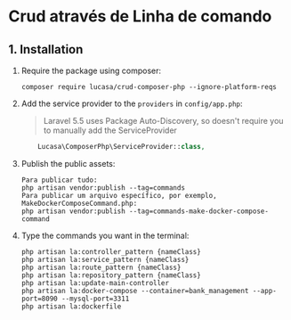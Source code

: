 # Crud através de Linha de comando 

## 1. Installation

1. Require the package using composer:

    ```
    composer require lucasa/crud-composer-php --ignore-platform-reqs 
    ```

2. Add the service provider to the `providers` in `config/app.php`:

    > Laravel 5.5 uses Package Auto-Discovery, so doesn't require you to manually add the ServiceProvider

    ```php
        Lucasa\ComposerPhp\ServiceProvider::class,
    ```

3. Publish the public assets:

    ```
   Para publicar tudo:
   php artisan vendor:publish --tag=commands
   Para publicar um arquivo específico, por exemplo, MakeDockerComposeCommand.php:
   php artisan vendor:publish --tag=commands-make-docker-compose-command

    ```
4. Type the commands you want in the terminal:

      ```
   php artisan la:controller_pattern {nameClass}
   php artisan la:service_pattern {nameClass}
   php artisan la:route_pattern {nameClass}
   php artisan la:repository_pattern {nameClass}
   php artisan la:update-main-controller
   php artisan la:docker-compose --container=bank_management --app-port=8090 --mysql-port=3311
   php artisan la:dockerfile
   ```